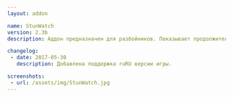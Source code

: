 ```yaml
---
layout: addon

name: StunWatch
version: 2.3b
description: Аддон предназначен для разбойников. Показывает продолжительность оглушения, ослепление и т.д. Чтобы он начал работать, необходимо ввести команду /sw on.

changelog:
 - date: 2017-05-30
   description: Добавлена поддержка ruRU версии игры.

screenshots:
 - url: /assets/img/StunWatch.jpg
---
```


